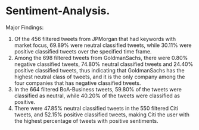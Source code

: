 # Sentiment-Analysis.

Major Findings:
1. Of the 456 filtered tweets from JPMorgan that had keywords with market focus, 69.89% were neutral
classified tweets, while 30.11% were positive classified tweets over the specified time frame.
2. Among the 698 filtered tweets from GoldmanSachs, there were 0.80% negative classified tweets, 74.80%
neutral classified tweets and 24.40% positive classified tweets, thus indicating that GoldmanSachs has
the highest neutral class of tweets, and it is the only company among the four companies that has
negative classified tweets.
3. In the 664 filtered BoA-Business tweets, 59.80% of the tweets were classified as neutral, while 40.20%
of the tweets were classified as positive.
4. There were 47.85% neutral classified tweets in the 550 filtered Citi tweets, and 52.15% positive
classified tweets, making Citi the user with the highest percentage of tweets with positive sentiments.
